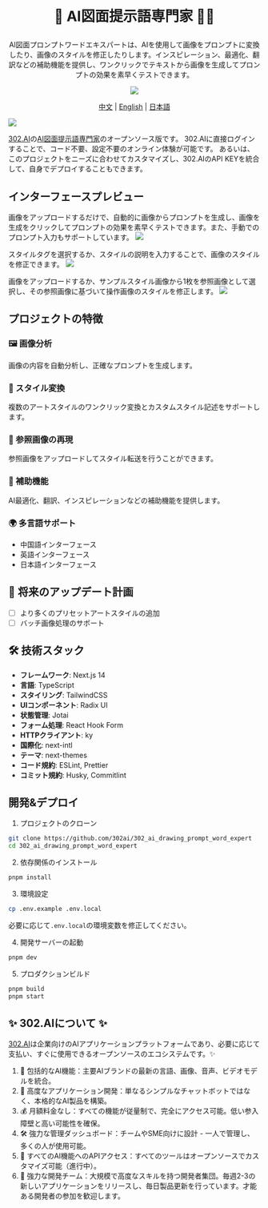 # <p align="center"> 🎨 AI図面提示語専門家 🚀✨</p>

<p align="center">AI図面プロンプトワードエキスパートは、AIを使用して画像をプロンプトに変換したり、画像のスタイルを修正したりします。インスピレーション、最適化、翻訳などの補助機能を提供し、ワンクリックでテキストから画像を生成してプロンプトの効果を素早くテストできます。</p>

<p align="center"><a href="https://302.ai/ja/tools/imgprompt/" target="blank"><img src="https://file.302.ai/gpt/imgs/github/20250102/72a57c4263944b73bf521830878ae39a.png" /></a></p >

<p align="center"><a href="README_zh.md">中文</a> | <a href="README.md">English</a> | <a href="README_ja.md">日本語</a></p>

![](docs/302_AI_drawing_prompt_word_expert_jp.png)

[302.AI](https://302.ai/ja/)の[AI図面提示語専門家](https://302.ai/ja/tools/imgprompt/)のオープンソース版です。
302.AIに直接ログインすることで、コード不要、設定不要のオンライン体験が可能です。
あるいは、このプロジェクトをニーズに合わせてカスタマイズし、302.AIのAPI KEYを統合して、自身でデプロイすることもできます。

## インターフェースプレビュー
画像をアップロードするだけで、自動的に画像からプロンプトを生成し、画像を生成をクリックしてプロンプトの効果を素早くテストできます。また、手動でのプロンプト入力もサポートしています。
![](docs/302_AI_drawing_prompt_word_expert_jp_screenshot_01.png)

スタイルタグを選択するか、スタイルの説明を入力することで、画像のスタイルを修正できます。
![](docs/302_AI_drawing_prompt_word_expert_jp_screenshot_02.png)           

画像をアップロードするか、サンプルスタイル画像から1枚を参照画像として選択し、その参照画像に基づいて操作画像のスタイルを修正します。
![](docs/302_AI_drawing_prompt_word_expert_jp_screenshot_03.png)            

## プロジェクトの特徴
### 🖼️ 画像分析
画像の内容を自動分析し、正確なプロンプトを生成します。
### 🎨 スタイル変換
複数のアートスタイルのワンクリック変換とカスタムスタイル記述をサポートします。
### 🔄 参照画像の再現
参照画像をアップロードしてスタイル転送を行うことができます。
### 📝 補助機能
AI最適化、翻訳、インスピレーションなどの補助機能を提供します。
### 🌍 多言語サポート
- 中国語インターフェース
- 英語インターフェース
- 日本語インターフェース

## 🚩 将来のアップデート計画
- [ ] より多くのプリセットアートスタイルの追加
- [ ] バッチ画像処理のサポート

## 🛠️ 技術スタック

- **フレームワーク**: Next.js 14
- **言語**: TypeScript
- **スタイリング**: TailwindCSS
- **UIコンポーネント**: Radix UI
- **状態管理**: Jotai
- **フォーム処理**: React Hook Form
- **HTTPクライアント**: ky
- **国際化**: next-intl
- **テーマ**: next-themes
- **コード規約**: ESLint, Prettier
- **コミット規約**: Husky, Commitlint

## 開発&デプロイ
1. プロジェクトのクローン
```bash
git clone https://github.com/302ai/302_ai_drawing_prompt_word_expert
cd 302_ai_drawing_prompt_word_expert
```

2. 依存関係のインストール
```bash
pnpm install
```

3. 環境設定
```bash
cp .env.example .env.local
```
必要に応じて`.env.local`の環境変数を修正してください。

4. 開発サーバーの起動
```bash
pnpm dev
```

5. プロダクションビルド
```bash
pnpm build
pnpm start
```

## ✨ 302.AIについて ✨
[302.AI](https://302.ai/ja/)は企業向けのAIアプリケーションプラットフォームであり、必要に応じて支払い、すぐに使用できるオープンソースのエコシステムです。✨
1. 🧠 包括的なAI機能：主要AIブランドの最新の言語、画像、音声、ビデオモデルを統合。
2. 🚀 高度なアプリケーション開発：単なるシンプルなチャットボットではなく、本格的なAI製品を構築。
3. 💰 月額料金なし：すべての機能が従量制で、完全にアクセス可能。低い参入障壁と高い可能性を確保。
4. 🛠 強力な管理ダッシュボード：チームやSME向けに設計 - 一人で管理し、多くの人が使用可能。
5. 🔗 すべてのAI機能へのAPIアクセス：すべてのツールはオープンソースでカスタマイズ可能（進行中）。
6. 💪 強力な開発チーム：大規模で高度なスキルを持つ開発者集団。毎週2-3の新しいアプリケーションをリリースし、毎日製品更新を行っています。才能ある開発者の参加を歓迎します。
